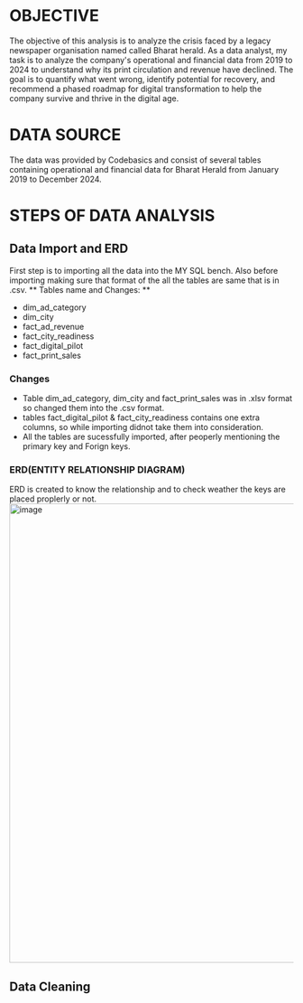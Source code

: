 # OBJECTIVE
The objective of this analysis is to analyze the crisis faced by a legacy newspaper organisation named called Bharat herald. As a data analyst, my task is to analyze the company's operational and financial data from 2019 to 2024 to understand why its print circulation and revenue have declined. The goal is to quantify what went wrong, identify potential for recovery, and recommend a phased roadmap for digital transformation to help the company survive and thrive in the digital age.

# DATA SOURCE
The data was provided by Codebasics and consist of several tables containing operational and financial data for Bharat Herald from January 2019 to December 2024.


# STEPS OF DATA ANALYSIS
## Data Import and ERD
First step is to importing all the data into the MY SQL bench.  Also before importing making sure that format of the all the tables are same that is in .csv.
** Tables name and Changes: **
* dim_ad_category
* dim_city
* fact_ad_revenue
* fact_city_readiness
* fact_digital_pilot
* fact_print_sales
### Changes
* Table dim_ad_category, dim_city and fact_print_sales was in .xlsv format so changed them into the .csv format.
* tables fact_digital_pilot & fact_city_readiness contains one extra columns, so while importing didnot take them into consideration.
* All the tables are sucessfully imported, after peoperly mentioning the primary key and Forign keys.

### ERD(ENTITY RELATIONSHIP DIAGRAM)
ERD is created to know the relationship and to check weather the keys are placed proplerly or not.
<img width="1121" height="813" alt="image" src="https://github.com/user-attachments/assets/6543f6c0-0575-4708-bb51-0ac919430e1a" />

## Data Cleaning 

